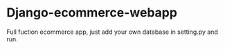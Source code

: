 # Django-ecommerce-webapp
Full fuction ecommerce app, just add your own database in setting.py and run.
